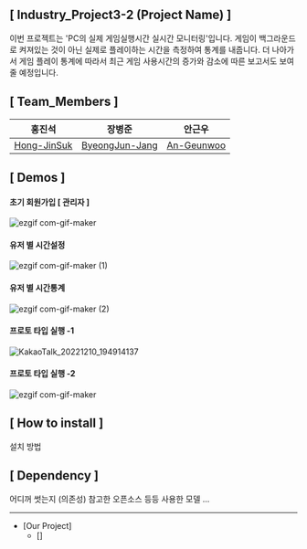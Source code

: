 ## [ Industry_Project3-2 (Project Name) ]

이번 프로젝트는 'PC의 실제 게임실행시간 실시간 모니터링'입니다. 게임이 백그라운드로 켜져있는 것이 아닌 실제로 플레이하는 시간을 측정하여 통계를 내줍니다.
더 나아가서 게임 플레이 통계에 따라서 최근 게임 사용시간의 증가와 감소에 따른 보고서도 보여줄 예정입니다.

## [ Team_Members ]
|홍진석|장병준|안근우|
|---|---|---|
|[Hong-JinSuk](https://github.com/Hong-JinSuk)|[ByeongJun-Jang](https://github.com/ByeongJun-Jang)|[An-Geunwoo](https://github.com/kgeunwo77)|


## [ Demos ]

#### 초기 회원가입 [ 관리자 ]
![ezgif com-gif-maker](https://user-images.githubusercontent.com/85213981/206849771-60d0106e-966f-4525-8020-66119f74f8d6.gif)
#### 유저 별 시간설정
![ezgif com-gif-maker (1)](https://user-images.githubusercontent.com/85213981/206849836-ca984941-0119-43bf-9f7b-45007c06fd39.gif)
#### 유저 별 시간통계
![ezgif com-gif-maker (2)](https://user-images.githubusercontent.com/85213981/206849843-d537c142-31ae-4c04-a1f9-b15079fc2b72.gif)

#### 프로토 타입 실행 -1
![KakaoTalk_20221210_194914137](https://user-images.githubusercontent.com/86042721/206851500-5390c411-9d53-4f06-b4b3-9f60f783ae87.gif)
#### 프로토 타입 실행 -2
![ezgif com-gif-maker](https://user-images.githubusercontent.com/86042721/206851433-ff426243-9825-48bb-ac49-1aa1e64f9769.gif)




## [ How to install ]

설치 방법

## [ Dependency ]

어디꺼 썻는지 (의존성)
참고한 오픈소스 등등
사용한 모델 ... 

-------------------

* [Our Project]
  * []
